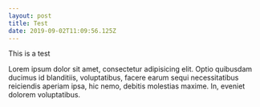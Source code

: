 ```yaml
---
layout: post
title: Test
date: 2019-09-02T11:09:56.125Z
---
```

This is a test

Lorem ipsum dolor sit amet, consectetur adipisicing elit. Optio quibusdam ducimus id blanditiis, voluptatibus, facere earum sequi necessitatibus reiciendis aperiam ipsa, hic nemo, debitis molestias maxime. In, eveniet dolorem voluptatibus.
